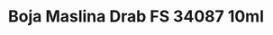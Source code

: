 ---
layout: product
title: "Boja Maslina Drab FS 34087 10ml"
price: "330" 
desc: "Acrylic Laquer 10mL"
img_path: "/assets/img/RC026.jpg"
brand: "AK "
available: true
special_offer: false
new: false
soon: false
cat: "020000"
subcat: "020200"
subsubcat: "020201"
sifra: "RC026"
---